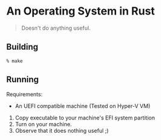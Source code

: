 # An Operating System in Rust
> Doesn't do anything useful.

## Building
```console
% make
```

## Running
Requirements:
- An UEFI compatible machine (Tested on Hyper-V VM)

1. Copy executable to your machine's EFI system partition
1. Turn on your machine.
1. Observe that it does nothing useful ;)
